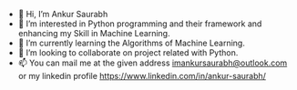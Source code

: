 - 👋 Hi, I’m Ankur Saurabh
- 👀 I’m interested in Python programming and their framework and enhancing my Skill in Machine Learning.
- 🌱 I’m currently learning the Algorithms of Machine Learning.
- 💞️ I’m looking to collaborate on project related with Python.
- 📫 You can mail me at the given address imankursaurabh@outlook.com or my linkedin profile https://www.linkedin.com/in/ankur-saurabh/

<!---
ankurpython/ankurpython is a ✨ special ✨ repository because its `README.md` (this file) appears on your GitHub profile.
You can click the Preview link to take a look at your changes.
--->

